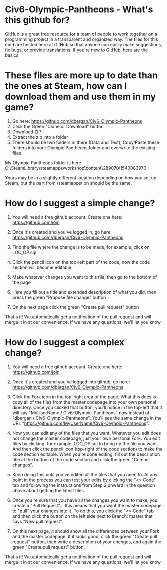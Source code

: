 # Civ6-Olympic-Pantheons  -  What's this github for?
GitHub is a great free resource for a team of people to work together on a programming project in a transparent and organized way. The files for this mod are hosted here at GitHub so that anyone can easily make suggestions, fix bugs, or provide translations. If you're new to GitHub, here are the basics:

# These files are more up to date than the ones at Steam, how can I download them and use them in my game?

1) Go here: https://github.com/dbergan/Civ6-Olympic-Pantheons
2) Click the Green "Clone or Download" button
3) Download ZIP
4) Extract the zip into a folder
5) There should be two folders in there (Data and Text), Copy/Paste these folders into your Olympic Pantheons folder and overwrite the existing files

My Olympic Pantheons folder is here:
C:\SteamLibrary\steamapps\workshop\content\289070\1540083970

Yours may be in a slightly different location depending on how you set up Steam, but the part from \steamapps\ on should be the same.

# How do I suggest a simple change?

1) You will need a free github account. Create one here:
https://github.com/join

2) Once it's created and you've logged in, go here: https://github.com/dbergan/Civ6-Olympic-Pantheons

3) Find the file where the change is to be made, for example, click on LOC_OP.sql

4) Click the pencil icon on the top-left part of the code, now the code section will become editable

5) Make whatever changes you want to this file, then go to the bottom of the page

6) Here you fill out a title and extended description of what you did, then press the green "Propose file change" button

7) On the next page click the green "Create pull request" button

That's it! We automatically get a notification of the pull request and will merge it in at our convenience. If we have any questions, we'll let you know.


# How do I suggest a complex change?

1) You will need a free github account. Create one here:
https://github.com/join

2) Once it's created and you've logged into github, go here: https://github.com/dbergan/Civ6-Olympic-Pantheons

3) Click the Fork icon in the top-right area of the page. What this does is copy all of the files from the master codepage into your own personal directory. Once you clicked that button, you'll notice in the top-left that it will say "MyUserName / Civ6-Olympic-Pantheons" now instead of "dbergan / Civ6-Olympic-Pantheons". You'll see the same change in the URL "https://github.com/MyUserName/Civ6-Olympic-Pantheons".

4) Now you can edit any of the files that you want. Whatever you edit does not change the master codepage, just your own personal Fork. You edit files by clicking, for example, LOC_OP.sql to bring up the file you want. And then click the pencil icon (top-right of the code section) to make the code section editable. When you're done editing, fill out the description title at the bottom of the code section and click the green "Commit changes".

5) Keep doing this until you've edited all the files that you need to. At any point in the process you can test your edits by clicking the "<> Code" tab and following the instructions from Step 2 onward in the question above about getting the latest files.

6) Once you're sure that you have all the changes you want to make, you create a "Pull Request"... this means that you want the master codepage to "pull" your changes into it. To do this, you click the "<> Code" tab and then click the button on the left side next to Branch: master that says "New pull request".

7) On this next page, it should show all the differences between your Fork and the master codepage. If it looks good, click the green "Create pull request" button, then write a description of your changes, and again the green "Create pull request" button.

That's it! We automatically get a notification of the pull request and will merge it in at our convenience. If we have any questions, we'll let you know.
